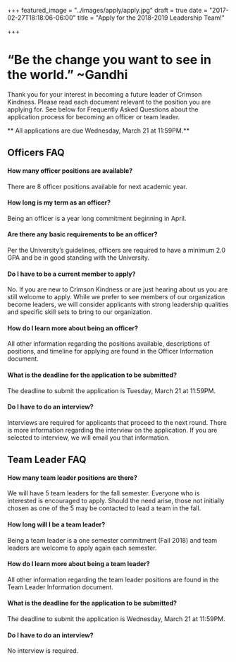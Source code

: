 +++
featured_image = "../images/apply/apply.jpg"
draft = true 
date = "2017-02-27T18:18:06-06:00"
title = "Apply for the 2018-2019 Leadership Team!"

+++
# “Be the change you want to see in the world.” ~Gandhi


Thank you for your interest in becoming a future leader of Crimson Kindness. Please
read each document relevant to the position you are applying for. See below for Frequently Asked Questions about the
application process for becoming an officer or team leader.

** All applications are due Wednesday, March 21 at 11:59PM.**


## Officers FAQ

#### How many officer positions are available?

There are 8 officer positions available for next academic year.

#### How long is my term as an officer?

Being an officer is a year long commitment beginning in April.

#### Are there any basic requirements to be an officer?

Per the University’s guidelines, officers are required to have a minimum 2.0 GPA and be in good standing with the University.

#### Do I have to be a current member to apply?

No. If you are new to Crimson Kindness or are just hearing about us you are still welcome to apply. While we prefer to see members of our organization become leaders, we will consider applicants with strong leadership qualities and specific skill sets to bring to our organization.

#### How do I learn more about being an officer?

All other information regarding the positions available, descriptions of positions, and timeline for applying are found in the Officer Information document.

#### What is the deadline for the application to be submitted?

The deadline to submit the application is Tuesday, March 21 at 11:59PM.

#### Do I have to do an interview?
Interviews are required for applicants that proceed to the next round. There is more information regarding the interview on the application. If you are selected to interview, we will email you that information.

## Team Leader FAQ

#### How many team leader positions are there?
We will have 5 team leaders for the fall semester. Everyone who is interested is encouraged to apply. Should the need arise, those not initially chosen as one of the 5 may be contacted to lead a team in the fall.

#### How long will I be a team leader?
Being a team leader is a one semester commitment (Fall 2018) and team leaders are welcome to apply again each semester.

#### How do I learn more about being a team leader?
All other information regarding the team leader positions are found in the Team Leader Information document.

#### What is the deadline for the application to be submitted?
The deadline to submit the application is Wednesday, March 21 at 11:59PM.

#### Do I have to do an interview?
No interview is required.
